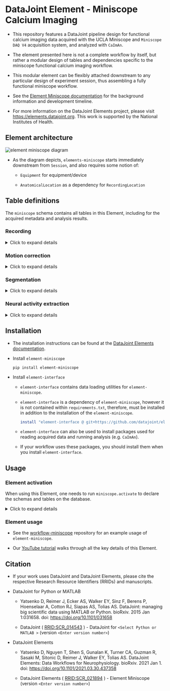 # DataJoint Element - Miniscope Calcium Imaging

+ This repository features a DataJoint pipeline design for functional calcium imaging 
data acquired with the UCLA Miniscope and `Miniscope DAQ V4` acquisition system, and 
analyzed with `CaImAn`.

+ The element presented here is not a complete workflow by itself,
 but rather a modular design of tables and dependencies specific to the miniscope 
 functional calcium imaging workflow.

+ This modular element can be flexibly attached downstream to any particular design of 
experiment session, thus assembling a fully functional miniscope workflow.

+ See the [Element Miniscope documentation](
    https://elements.datajoint.org/description/miniscope/) for the background 
    information and development timeline.

+ For more information on the DataJoint Elements project, please visit 
https://elements.datajoint.org.  This work is supported by the National Institutes of 
Health.

## Element architecture

![element miniscope diagram](images/attached_miniscope_element.svg)

+ As the diagram depicts, `elements-miniscope` starts immediately downstream from 
`Session`, and also requires some notion of:

    + `Equipment` for equipment/device

    + `AnatomicalLocation` as a dependency for `RecordingLocation`

## Table definitions

The `miniscope` schema contains all tables in this Element, including for the 
acquired metadata and analysis results.

### Recording

<details>
<summary>Click to expand details</summary>

+ A `Session` (more specifically an experimental session) may have multiple recordings, 
where each recording describes a complete 3D dataset (i.e. 2d image over time) from one 
recording session, typically from the moment of pressing the start button to pressing 
the stop button.

+ `Recording` - table containing information about the equipment used 
(e.g. the acquisition hardware information)

+ `RecordingInfo` - metadata about this recording from the Miniscope DAQ software 
(e.g. frame rate, number of channels, frames, etc.)

</details>

### Motion correction

<details>
<summary>Click to expand details</summary>

+ `MotionCorrection` - motion correction information performed on a recording

+ `MotionCorrection.RigidMotionCorrection` - details of the rigid motion correction 
(e.g. shifting in x, y)

+ `MotionCorrection.NonRigidMotionCorrection` and `MotionCorrection.Block` tables are 
used to describe the non-rigid motion correction.

+ `MotionCorrection.Summary` - summary images after motion correction 
(e.g. average image, correlation image, etc.)

</details>

### Segmentation

<details>
<summary>Click to expand details</summary>

+ `Segmentation` - table specifies the segmentation step and its outputs, following the
 motion correction step.

+ `Segmentation.Mask` - image mask for the segmented region of interest

+ `MaskClassification` - classification of `Segmentation.Mask` into a type
 (e.g. soma, axon, dendrite, artifact, etc.)

</details>

### Neural activity extraction

<details>
<summary>Click to expand details</summary>

+ `Fluorescence` - fluorescence traces extracted from each `Segmentation.Mask`

+ `ActivityExtractionMethod` - activity extraction method (e.g. deconvolution) applied
 on the fluorescence trace

+ `Activity` - computed neuronal activity trace from fluorescence trace (e.g. spikes)

</details>

## Installation

+ The installation instructions can be found at the
[DataJoint Elements documentation](https://elements.datajoint.org/usage/install/).

+ Install `element-miniscope`
     ```
     pip install element-miniscope
     ```

+ Install `element-interface`

     + `element-interface` contains data loading utilities for `element-miniscope`.

     + `element-interface` is a dependency of `element-miniscope`, however it is not
       contained within `requirements.txt`, therefore, must be installed in addition to
       the installation of the `element-miniscope`. 
       ```bash pip
       install "element-interface @ git+https://github.com/datajoint/element-interface"
       ```

     + `element-interface` can also be used to install packages used for reading
       acquired data and running analysis (e.g. `CaImAn`).

     + If your workflow uses these packages, you should install them when you install 
     `element-interface`.

## Usage

### Element activation

When using this Element, one needs to run `miniscope.activate` to declare the schemas 
and tables on the database.

<details>
<summary>Click to expand details</summary>

To activate `element-miniscope`, ones need to provide:

1. Schema names
    + schema name for the miniscope module

2. Upstream tables
    + Session table: A set of keys identifying a recording session (see 
        [Element-Session](https://github.com/datajoint/element-session)).
    + Equipment table: A reference table for Recording, specifying the equipment used
      for the acquisition (see 
        [example pipeline](https://github.com/datajoint/workflow-miniscope/blob/main/workflow_miniscope/pipeline.py)).
    + AnatomicalLocation table: A reference table for RecordingLocation, specifying 
     the brain location where the recording is acquired

3. Utility functions. See [example definitions here](https://github.com/datajoint/workflow-miniscope/blob/main/workflow_miniscope/paths.py).
    + get_miniscope_root_data_dir(): Returns your root data directory.
    + get_session_directory(): Returns the path of the session data relative to the 
    root directory.

For more details, check the docstring of `element-miniscope`:
```python
    help(miniscope.activate)
```

</details>

### Element usage

+ See the [workflow-miniscope](https://github.com/datajoint/workflow-miniscope) 
repository for an example usage of `element-miniscope`.

+ Our [YouTube tutorial](https://www.youtube.com/watch?v=nWUcPFZOSVw) walks through all 
  the key details of this Element.

## Citation

+ If your work uses DataJoint and DataJoint Elements, please cite the respective
  Research Resource Identifiers (RRIDs) and manuscripts.

+ DataJoint for Python or MATLAB
    + Yatsenko D, Reimer J, Ecker AS, Walker EY, Sinz F, Berens P, Hoenselaar A, Cotton
      RJ, Siapas AS, Tolias AS. DataJoint: managing big scientific data using MATLAB or
      Python. bioRxiv. 2015 Jan 1:031658. doi: https://doi.org/10.1101/031658

    + DataJoint (
      [RRID:SCR_014543](https://scicrunch.org/resolver/SCR_014543)
      ) - DataJoint for `<Select Python or
      MATLAB >` (version `<Enter version number>`)

+ DataJoint Elements
    + Yatsenko D, Nguyen T, Shen S, Gunalan K, Turner CA, Guzman R, Sasaki M, Sitonic D,
      Reimer J, Walker EY, Tolias AS. DataJoint Elements: Data Workflows for
      Neurophysiology. bioRxiv. 2021 Jan 1. doi:
      https://doi.org/10.1101/2021.03.30.437358

    + DataJoint Elements (
      [RRID:SCR_021894](https://scicrunch.org/resolver/SCR_021894)
      ) - Element Miniscope (version `<Enter version number>`)
